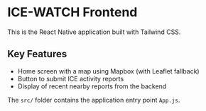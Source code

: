 # ICE-WATCH Frontend

This is the React Native application built with Tailwind CSS.

## Key Features
- Home screen with a map using Mapbox (with Leaflet fallback)
- Button to submit ICE activity reports
- Display of recent nearby reports from the backend

The `src/` folder contains the application entry point `App.js`.
